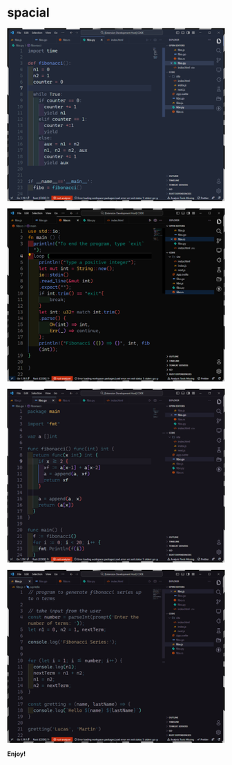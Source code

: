 # spacial

![this is a image](https://github.com/y3mm/spacial/blob/main/img/spacial1.png?raw=true)

![this is a image](https://github.com/y3mm/spacial/blob/main/img/spacial2.png?raw=true)

![this is a image](https://github.com/y3mm/spacial/blob/main/img/spacial3.png?raw=true)

![this is a image](https://github.com/y3mm/spacial/blob/main/img/spacial4.png?raw=true)

**Enjoy!**
